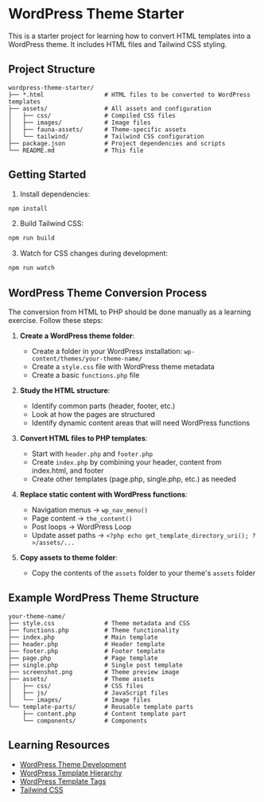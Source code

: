 # WordPress Theme Starter

This is a starter project for learning how to convert HTML templates into a WordPress theme. It includes HTML files and Tailwind CSS styling.

## Project Structure

```
wordpress-theme-starter/
├── *.html                 # HTML files to be converted to WordPress templates
├── assets/                # All assets and configuration
│   ├── css/               # Compiled CSS files
│   ├── images/            # Image files
│   ├── fauna-assets/      # Theme-specific assets
│   └── tailwind/          # Tailwind CSS configuration
├── package.json           # Project dependencies and scripts
└── README.md              # This file
```

## Getting Started

1. Install dependencies:

```bash
npm install
```

2. Build Tailwind CSS:

```bash
npm run build
```

3. Watch for CSS changes during development:

```bash
npm run watch
```

## WordPress Theme Conversion Process

The conversion from HTML to PHP should be done manually as a learning exercise. Follow these steps:

1. **Create a WordPress theme folder**:
   - Create a folder in your WordPress installation: `wp-content/themes/your-theme-name/`
   - Create a `style.css` file with WordPress theme metadata
   - Create a basic `functions.php` file

2. **Study the HTML structure**:
   - Identify common parts (header, footer, etc.)
   - Look at how the pages are structured
   - Identify dynamic content areas that will need WordPress functions

3. **Convert HTML files to PHP templates**:
   - Start with `header.php` and `footer.php`
   - Create `index.php` by combining your header, content from index.html, and footer
   - Create other templates (page.php, single.php, etc.) as needed

4. **Replace static content with WordPress functions**:
   - Navigation menus → `wp_nav_menu()`
   - Page content → `the_content()`
   - Post loops → WordPress Loop
   - Update asset paths → `<?php echo get_template_directory_uri(); ?>/assets/...`

5. **Copy assets to theme folder**:
   - Copy the contents of the `assets` folder to your theme's `assets` folder

## Example WordPress Theme Structure

```
your-theme-name/
├── style.css              # Theme metadata and CSS
├── functions.php          # Theme functionality
├── index.php              # Main template
├── header.php             # Header template
├── footer.php             # Footer template
├── page.php               # Page template
├── single.php             # Single post template
├── screenshot.png         # Theme preview image
├── assets/                # Theme assets
│   ├── css/               # CSS files
│   ├── js/                # JavaScript files
│   └── images/            # Image files
└── template-parts/        # Reusable template parts
    ├── content.php        # Content template part
    └── components/        # Components
```

## Learning Resources

- [WordPress Theme Development](https://developer.wordpress.org/themes/)
- [WordPress Template Hierarchy](https://developer.wordpress.org/themes/basics/template-hierarchy/)
- [WordPress Template Tags](https://developer.wordpress.org/themes/basics/template-tags/)
- [Tailwind CSS](https://tailwindcss.com/)
